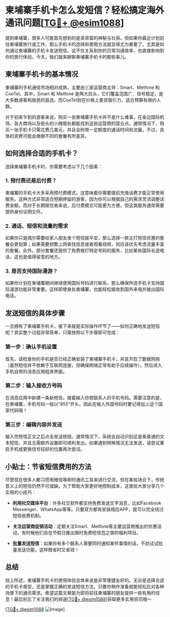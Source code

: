 # 柬埔寨手机卡怎么发短信？轻松搞定海外通讯问题[[TG💪+ @esim1088](https://t.me/s/esim1088)]

提到柬埔寨，很多人可能首先想到的是吴哥窟的神秘与壮丽。但如果你最近计划前往柬埔寨旅行或工作，那么手机卡的选择和使用方法就显得尤为重要了。尤其是如何通过柬埔寨的手机卡发送短信，这不仅关系到你的日常沟通效率，也直接影响到你的旅行体验。今天，我们就来聊聊柬埔寨手机卡的那些事儿。

## 柬埔寨手机卡的基本情况

柬埔寨的手机通信市场相对成熟，主要由三家运营商主导：Smart、Metfone 和 CooTel。其中，Smart 和 Metfone 是两大巨头，它们覆盖范围广、信号稳定，是大多数游客和居民的首选。而CooTel则在价格上更具吸引力，适合预算有限的人群。

对于初来乍到的游客来说，购买一张柬埔寨手机卡并不是什么难事。在金边国际机场、各大商场以及街头的小摊贩处都能找到这些运营商的营业点。通常情况下，购买一张手机卡只需花费几美元，并且会附带一定额度的通话时间和流量。不过，具体的资费可能会根据不同的套餐有所差异。

## 如何选择合适的手机卡？

选择柬埔寨手机卡时，你需要考虑以下几个因素：

### 1. 预付费还是后付费？
柬埔寨的手机卡大多采用预付费模式，这意味着你需要提前充值话费才能正常使用服务。这种方式非常适合短期停留的游客，因为你可以根据自己的需求灵活调整话费金额。而对于长期居住者来说，后付费模式可能更为方便，但这类服务通常需要提供身份证明文件。

### 2. 通话、短信和流量的需求
如果你只是偶尔需要给家人朋友发个短信报平安，那么选择一款主打短信优惠的套餐会更划算；如果需要频繁上网查找信息或者观看视频，则应该优先考虑流量丰富的套餐。此外，部分套餐还提供了免费拨打特定号码的服务，比如某些国际长途电话，这也是值得留意的地方。

### 3. 是否支持国际漫游？
如果你计划在柬埔寨期间继续使用国际号码进行联系，那么确保所选手机卡支持国际漫游功能非常重要。这样即使身处柬埔寨，也能轻松接收到国外来电并拨出国际电话。

## 发送短信的具体步骤

一旦拥有了柬埔寨手机卡，接下来就是实际操作环节了——如何正确地发送短信呢？其实整个过程非常简单，只需按照以下步骤即可完成：

### 第一步：确认手机设置
首先，请检查你的手机是否已经正确安装了柬埔寨手机卡，并且开启了数据网络（虽然短信并不依赖于互联网连接，但确保网络正常有助于后续操作）。然后进入手机自带的消息应用程序界面。

### 第二步：输入接收方号码
在消息应用中新建一条新短信，接着输入你想联系人的手机号码。需要注意的是，在柬埔寨，手机号码一般以“855”开头，因此在输入外国号码时要记得加上这个国家代码哦！

### 第三步：编辑内容并发送
输入完短信正文之后点击发送按钮。通常情况下，系统会自动识别这是条普通的文本短信，并且无需额外设置即可顺利发出。如果遇到特殊情况无法发送，请尝试重启手机或更换信号较好的位置再次尝试。

## 小贴士：节省短信费用的方法

尽管现在很多人都习惯用微信等即时通讯工具来进行交流，但在某些场合下，传统意义上的短信仍然不可或缺。为了帮助大家更好地控制成本，这里给大家分享几个实用的小技巧：

- **利用社交媒体平台**：许多社交软件都支持免费发送文字消息，比如Facebook Messenger、WhatsApp等等。只要双方都有安装相应APP，就可以完全绕过短信收费机制。
  
- **关注运营商促销活动**：定期关注Smart、Metfone等主要运营商推出的优惠活动，有时候他们会在节假日推出限时免费短信包之类的福利项目。

- **批量发送短信**：如果你有多个联系人需要同时通知某件事情的话，不妨试试批量发送功能，这样既省时又省钱！

## 总结

综上所述，柬埔寨手机卡的使用体验总体来说是非常便捷友好的。无论是选择合适的手机卡类型，还是掌握正确的发送短信方法，只要你稍作准备就能轻松应对各种场景下的通讯需求。希望这篇文章能为即将前往柬埔寨的朋友提供一些有用的信息！最后别忘了关注我们的频道[[TG💪+ @esim1088](https://t.me/s/esim1088)]获取更多实用资讯哦～

[[TG💪+ @esim1088](https://t.me/s/esim1088) ![Image](https://i.postimg.cc/4NQfJmqS/Snipaste-2025-05-13-00-14-12.png)]